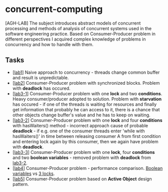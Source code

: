# concurrent-computing
[AGH-LAB] The subject introduces abstract models of concurrent processing and methods of analysis of concurrent systems used in the software engineering practice. Based on Consumer-Producer problem in different perspectives I acquired complex knowledge of problems in concurrency and how to handle with them.

## Tasks
- \[[lab1](https://github.com/MexAsimov/concurrent-computing/tree/main/lab1)] Naive approach to concurrency - threads change common buffer and result is unpredictable.
- \[[lab2](https://github.com/MexAsimov/concurrent-computing/tree/main/lab2)] Consumer-Producer problem with synchronized blocks. Problem with **deadlock** has occured.
- \[[lab3-1](https://github.com/MexAsimov/concurrent-computing/tree/main/lab3-starvation)] Consumer-Producer problem with one **lock** and two **conditions**. Heavy consumer/producer adopted to solution. Problem with **starvation** has occured - if one of the threads is waiting for resources and finally get information that probably he can access to it, there is a chance that other objects change buffer's value and he has to keep on waiting.
- \[[lab3-2](https://github.com/MexAsimov/concurrent-computing/tree/main/lab3-hasWaiters)] Consumer-Producer problem with one **lock** and four **conditions** with hasWaiters() method - incorrect approach cause of probable **deadlock** - if e.g. one of the consumer threads enter 'while with hasWaiters()' in time between releasing consumer A from first condition and entering lock again by this consumer, then we again have problem with **deadlock**.
- \[[lab3-3](https://github.com/MexAsimov/concurrent-computing/tree/main/lab3-booleans)] Consumer-Producer problem with one **lock**, four **conditions** and two **boolean variables** - removed problem with **deadlock** from [lab3-2](https://github.com/MexAsimov/concurrent-computing/tree/main/lab3-hasWaiters).
- \[[lab4](https://github.com/MexAsimov/concurrent-computing/tree/main/lab4)] Consumer-Producer problem - performance comparison. [Boolean variables](https://github.com/MexAsimov/concurrent-computing/tree/main/lab4/lab4-4cond%2B2bool) vs [3 locks](https://github.com/MexAsimov/concurrent-computing/tree/main/lab4/lab4-three-lock).
- \[[lab5](https://github.com/MexAsimov/concurrent-computing/tree/main/lab5)] Consumer-Producer problem based on **Active Object** design pattern.
